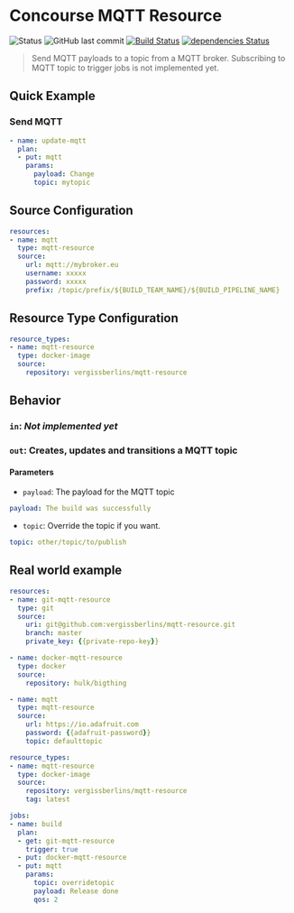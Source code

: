 # Concourse MQTT  Resource 

![Status](https://img.shields.io/badge/status-ALPHA-blue.svg)
![GitHub last commit](https://img.shields.io/github/last-commit/vergissberlin/mqtt-resource.svg)
[![Build Status](https://travis-ci.org/vergissberlin/mqtt-resource.svg?branch=master)](https://travis-ci.org/vergissberlin/mqtt-resource)
[![dependencies Status](https://david-dm.org/vergissberlins/mqtt-resource/status.svg)](https://david-dm.org/vergissberlins/mqtt-resource)

> Send MQTT payloads to a topic from a MQTT broker.
> Subscribing to MQTT topic to trigger jobs is not implemented yet.

Quick Example
-------------

### Send MQTT
```yaml
- name: update-mqtt
  plan:
  - put: mqtt
    params:
      payload: Change
      topic: mytopic
```

Source Configuration
--------------------

```yaml
resources:
- name: mqtt
  type: mqtt-resource
  source:
    url: mqtt://mybroker.eu
    username: xxxxx
    password: xxxxx
    prefix: /topic/prefix/${BUILD_TEAM_NAME}/${BUILD_PIPELINE_NAME}
```

Resource Type Configuration
---------------------------

```yaml
resource_types:
- name: mqtt-resource
  type: docker-image
  source:
    repository: vergissberlins/mqtt-resource
```

Behavior
--------

### `in`: _Not implemented yet_


### `out`: Creates, updates and transitions a MQTT topic

#### Parameters

* `payload`: The payload for the MQTT topic
```yaml
payload: The build was successfully
```
* `topic`: Override the topic if you want.
```yaml
topic: other/topic/to/publish
```

Real world example
------------------

```yaml
resources:
- name: git-mqtt-resource
  type: git
  source:
    uri: git@github.com:vergissberlins/mqtt-resource.git
    branch: master
    private_key: {{private-repo-key}}

- name: docker-mqtt-resource
  type: docker
  source:
    repository: hulk/bigthing

- name: mqtt
  type: mqtt-resource
  source:
    url: https://io.adafruit.com
    password: {{adafruit-password}}
    topic: defaulttopic

resource_types:
- name: mqtt-resource
  type: docker-image
  source:
    repository: vergissberlins/mqtt-resource
    tag: latest

jobs:
- name: build
  plan:
  - get: git-mqtt-resource
    trigger: true
  - put: docker-mqtt-resource
  - put: mqtt
    params:
      topic: overridetopic
      payload: Release done
      qos: 2
```
